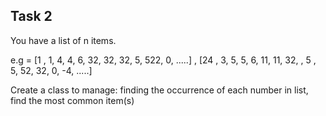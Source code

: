 ## Task 2

You have a list of n items. 
 
e.g = [1 , 1, 4, 4, 6, 32, 32, 32, 5, 522, 0, .....] , [24 , 3, 5, 5, 6, 11, 11, 32, , 5 , 5, 52, 32, 0, -4, .....]

 Create a class to manage: 
 finding the occurrence of each number in list, find the most common item(s)
